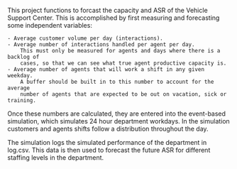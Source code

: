 This project functions to forcast the capacity and ASR of the Vehicle Support
Center. This is accomplished by first measuring and forecasting some independent
variables: 

    - Average customer volume per day (interactions).
    - Average number of interactions handled per agent per day.
        This must only be measured for agents and days where there is a backlog of 
        cases, so that we can see what true agent productive capacity is.
    - Average number of agents that will work a shift in any given weekday.
        A buffer should be built in to this number to account for the average 
        number of agents that are expected to be out on vacation, sick or training. 

Once these numbers are calculated, they are entered into the event-based 
simulation, which simulates 24 hour department workdays. In the simulation 
customers and agents shifts follow a distribution throughout the day.

The simulation logs the simulated performance of the department in log.csv.
This data is then used to forecast the future ASR for different staffing levels
in the department.
